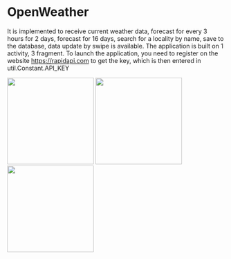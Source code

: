 # OpenWeather
It is implemented to receive current weather data, forecast for every 3 hours for 2 days, forecast for 16 days, search for a locality by name, save to the database, data update by swipe is available. The application is built on 1 activity, 3 fragment. To launch the application, you need to register on the website https://rapidapi.com to get the key, which is then entered in util.Constant.API_KEY

<img src="https://user-images.githubusercontent.com/86536988/174661743-22fe7d50-35de-4424-8fc2-d23ad27f7935.png" width="200">  <img src="https://user-images.githubusercontent.com/86536988/174661748-9e930ac8-195e-4fc7-a733-59d6fa810895.png" width="200">   <img src="https://user-images.githubusercontent.com/86536988/174661754-811dde87-024c-4604-918c-50a25c861be8.png" width="200">
